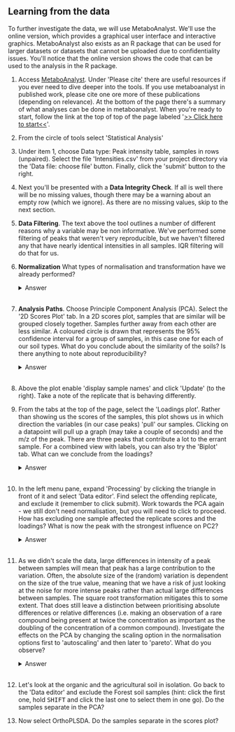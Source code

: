 ## Learning from the data

To further investigate the data, we will use MetaboAnalyst. We'll use the online version, which provides a graphical user interface and interactive graphics. MetaboAnalyst also exists as an R package that can be used for larger datasets or datasets that cannot be uploaded due to confidentiality issues. You'll notice that the online version shows the code that can be used to the analysis in the R package.

  1. Access [MetaboAnalyst](https://www.metaboanalyst.ca). Under 'Please cite' there are useful resources if you ever need to dive deeper into the tools. If you use metaboanalyst in published work, please cite one ore more of these publications (depending on relevance). At the bottom of the page there's a summary of what analyses can be done in metaboanalyst. When you're ready to start, follow the link at the top of top of the page labeled '[>> Click here to start<<](https://www.metaboanalyst.ca/MetaboAnalyst/ModuleView.xhtml)'.
  2. From the circle of tools select 'Statistical Analysis'
  3. Under item 1, choose Data type: Peak intensity table, samples in rows (unpaired). Select the file 'Intensities.csv' from your project directory via the 'Data file: choose file' button. Finally, click the 'submit' button to the right.
  4. Next you'll be presented with a **Data Integrity Check**. If all is well there will be no missing values, though there may be a warning about an empty row (which we ignore). As there are no missing values, skip to the next section.
  5. **Data Filtering**. The text above the tool outlines a number of different reasons why a variable may be non informative. We've performed some filtering of peaks that weren't very reproducible, but we haven't filtered any that have nearly identical intensities in all samples. IQR filtering will do that for us.
  6. **Normalization** What types of normalisation and transformation have we already performed?
     <details>
       <summary>Answer</summary>
     
     >We square-root transformed our data early on in the processing. We then applied TIC normalisation, which normalises to the _sum_ of each sample (i.e. 'sum' normalisation in the menu). We do not need to perform these steps again. For now, do not apply data scaling.
     </details>
     </br>
  7. **Analysis Paths**. Choose Principle Component Analysis (PCA). Select the '2D Scores Plot' tab. In a 2D scores plot, samples that are similar will be grouped closely together. Samples further away from each other are less similar. A coloured circle is drawn that represents the 95% confidence interval for a group of samples, in this case one for each of our soil types. What do you conclude about the similarity of the soils? Is there anything to note about reproducibility?
     <details>
       <summary>Answer</summary>
       
       >- The forest soil samples cluster closely together at some distance of the agricultural and organic soil samples.
       >- The agricultural and organic soils show little difference, with the 95% CI of the agricultural soil overlapping the 95% CI of the organic soil completely.
       >- All replicates are fairly close together, suggesting few differences and a highly reproducible result. The exception is one of the agricultural soil samples.
     </details>
     </br>
  8. Above the plot enable 'display sample names' and click 'Update' (to the right). Take a note of the replicate that is behaving differently.
  9. From the tabs at the top of the page, select the 'Loadings plot'. Rather than showing us the scores of the samples, this plot shows us in which direction the variables (in our case peaks) 'pull' our samples. Clicking on a datapoint will pull up a graph (may take a couple of seconds) and the m/z of the peak. There are three peaks that contribute a lot to the errant sample. For a combined view with labels, you can also try the 'Biplot' tab. What can we conclude from the loadings?
     <details>
       <summary>Answer</summary>
     
     >A very small minority of our peaks contributes to the variation captured by the second principle component. These peaks are potentially related, as they fall into a narrow m/z range. Perhaps the samples were not homogenous, and we ended up with a grain of a specific chemical in this replicate. Perhaps something else happened. Either way, it is an outlier that we can remove.
     </details>
     </br>
10. In the left menu pane, expand 'Processing' by clicking the triangle in front of it and select 'Data editor'. Find select the offending replicate, and exclude it (remember to click submit). Work towards the PCA again - we still don't need normalisation, but you will need to click to proceed. How has excluding one sample affected the replicate scores and the loadings? What is now the peak with the strongest influence on PC2?

     <details>
       <summary>Answer</summary>
     
     >The Y-axis covers a smaller range, so it appears that there is more spread on PC2. However, this is just the way things are shown. The variation between replicates in the agricultural and the organic soil is more similar, but it is larger than that in the forest soil. It still isn't possible to distinguish between the agricultural soil and the organic soil.\
     >The peak with the strongest influence has an m/z of 379.1352 (and the second largest is 380.1377)
     </details>
     </br>
11. As we didn't scale the data, large differences in intensity of a peak between samples will mean that peak has a large contribution to the variation. Often, the absolute size of the (random) variation is dependent on the size of the true value, meaning that we have a risk of just looking at the noise for more intense peaks rather than actual large differences between samples. The square root transformation mitigates this to some extent. That does still leave a distinction between prioritising absolute differences or relative differences (i.e. making an observation of a rare compound being present at twice the concentration as important as the doubling of the concentration of a common compound). Investigate the effects on the PCA by changing the scaling option in the normalisation options first to 'autoscaling' and then later to 'pareto'. What do you observe?
     <details>
       <summary>Answer</summary>
     
     >The scores will change, but the overall conclusions of the scores plot remains the same. In the loadings plot, however, we see a very different pattern when we apply autoscaling. In autoscaling the variation in each variable (peak) is normalised, so the contributions of variables tends to be much more even (but in different directions). Pareto scaling keeps some of the larger fold-changes, but will bring them closer to smaller fold changes. In this data set, there isn't much difference with the non-normalised data.\
     >Also: we still cannot see differences between agricultural and organic soil.
     </details>
     </br>
12. Let's look at the organic and the agricultural soil in isolation. Go back to the 'Data editor' and exclude the Forest soil samples (hint: click the first one, hold <kbd>SHIFT</kbd> and click the last one to select them in one go). Do the samples separate in the PCA?

13. Now select OrthoPLSDA. Do the samples separate in the scores plot?

